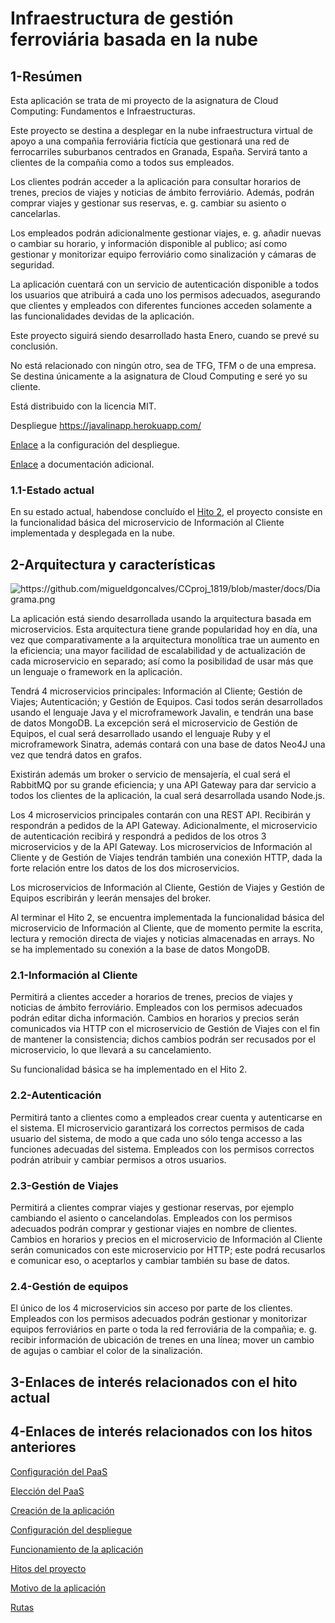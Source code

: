 # Infraestructura de gestión ferroviária basada en la nube

## 1-Resúmen

Esta aplicación se trata de mi proyecto de la asignatura de Cloud Computing: Fundamentos e Infraestructuras.

Este proyecto se destina a desplegar en la nube infraestructura virtual de apoyo a una compañia ferroviária fictícia que gestionará una red de ferrocarriles suburbanos centrados en Granada, España. Servirá tanto a clientes de la compañia como a todos sus empleados.

Los clientes podrán acceder a la aplicación para consultar horarios de trenes, precios de viajes y noticias de ámbito ferroviário. Además, podrán comprar viajes y gestionar sus reservas, e. g. cambiar su asiento o cancelarlas.

Los empleados podrán adicionalmente gestionar viajes, e. g. añadir nuevas o cambiar su horario, y información disponible al publico; así como gestionar y monitorizar equipo ferroviário como sinalización y cámaras de seguridad.

La aplicación cuentará con un servicio de autenticación disponible a todos los usuarios que atribuirá a cada uno los permisos adecuados, asegurando que clientes y empleados con diferentes funciones acceden solamente a las funcionalidades devidas de la aplicación.

Este proyecto siguirá siendo desarrollado hasta Enero, cuando se prevé su conclusión.

No está relacionado con ningún otro, sea de TFG, TFM o de una empresa. Se destina únicamente a la asignatura de Cloud Computing e seré yo su cliente.

Está distribuido con la licencia MIT.

Despliegue https://javalinapp.herokuapp.com/

[Enlace](https://github.com/migueldgoncalves/CCproj_1819/blob/master/docs/despliegue.md) a la configuración del despliegue.

[Enlace](https://migueldgoncalves.github.io/CCproj_1819/) a documentación adicional.

### 1.1-Estado actual

En su estado actual, habendose concluído el [Hito 2](https://github.com/migueldgoncalves/CCproj_1819/milestone/8), el proyecto consiste en la funcionalidad básica del microservicio de Información al Cliente implementada y desplegada en la nube.

## 2-Arquitectura y características

<img src="https://github.com/migueldgoncalves/CCproj_1819/blob/master/docs/Diagrama.png" alt="https://github.com/migueldgoncalves/CCproj_1819/blob/master/docs/Diagrama.png">

La aplicación está siendo desarrollada usando la arquitectura basada em microservicios. Esta arquitectura tiene grande popularidad hoy en día, una vez que comparativamente a la arquitectura monolítica trae un aumento en la eficiencia; una mayor facilidad de escalabilidad y de actualización de cada microservicio en separado; así como la posibilidad de usar más que un lenguaje o framework en la aplicación.

Tendrá 4 microservicios principales: Información al Cliente; Gestión de Viajes; Autenticación; y Gestión de Equipos. Casi todos serán desarrollados usando el lenguaje Java y el microframework Javalin, e tendrán una base de datos MongoDB. La excepción será el microservicio de Gestión de Equipos, el cual será desarrollado usando el lenguaje Ruby y el microframework Sinatra, además contará con una base de datos Neo4J una vez que tendrá datos en grafos.

Existirán además um broker o servicio de mensajería, el cual será el RabbitMQ por su grande eficiencia; y una API Gateway para dar servicio a todos los clientes de la aplicación, la cual será desarrollada usando Node.js.

Los 4 microservicios principales contarán con una REST API. Recibirán y respondrán a pedidos de la API Gateway. Adicionalmente, el microservicio de autenticación recibirá y respondrá a pedidos de los otros 3 microservicios y de la API Gateway. Los microservicios de Información al Cliente y de Gestión de Viajes tendrán también una conexión HTTP, dada la forte relación entre los datos de los dos microservicios.

Los microservicios de Información al Cliente, Gestión de Viajes y Gestión de Equipos escribirán y leerán mensajes del broker.

Al terminar el Hito 2, se encuentra implementada la funcionalidad básica del microservicio de Información al Cliente, que de momento permite la escrita, lectura y remoción directa de viajes y noticias almacenadas en arrays. No se ha implementado su conexión a la base de datos MongoDB.

### 2.1-Información al Cliente

Permitirá a clientes acceder a horarios de trenes, precios de viajes y noticias de ámbito ferroviário. Empleados con los permisos adecuados podrán editar dicha información. Cambios en horarios y precios serán comunicados via HTTP con el microservicio de Gestión de Viajes con el fin de mantener la consistencia; dichos cambios podrán ser recusados por el microservicio, lo que llevará a su cancelamiento.

Su funcionalidad básica se ha implementado en el Hito 2.

### 2.2-Autenticación

Permitirá tanto a clientes como a empleados crear cuenta y autenticarse en el sistema. El microservicio garantizará los correctos permisos de cada usuario del sistema, de modo a que cada uno sólo tenga accesso a las funciones adecuadas del sistema. Empleados con los permisos correctos podrán atribuir y cambiar permisos a otros usuarios.

### 2.3-Gestión de Viajes

Permitirá a clientes comprar viajes y gestionar reservas, por ejemplo cambiando el asiento o cancelandolas. Empleados con los permisos adecuados podrán comprar y gestionar viajes en nombre de clientes. Cambios en horarios y precios en el microservicio de Información al Cliente serán comunicados con este microservicio por HTTP; este podrá recusarlos e comunicar eso, o aceptarlos y cambiar también su base de datos.

### 2.4-Gestión de equipos

El único de los 4 microservicios sin acceso por parte de los clientes. Empleados con los permisos adecuados podrán gestionar y monitorizar equipos ferroviários en parte o toda la red ferroviária de la compañia; e. g. recibir información de ubicación de trenes en una línea; mover un cambio de agujas o cambiar el color de la sinalización.

## 3-Enlaces de interés relacionados con el hito actual



## 4-Enlaces de interés relacionados con los hitos anteriores

[Configuración del PaaS](https://github.com/migueldgoncalves/CCproj_1819/blob/master/docs/PaaS_configuracion.md)

[Elección del PaaS](https://github.com/migueldgoncalves/CCproj_1819/blob/master/docs/PaaS_eleccion.md)

[Creación de la aplicación](https://github.com/migueldgoncalves/CCproj_1819/blob/master/docs/creacion_aplicacion.md)

[Configuración del despliegue](https://github.com/migueldgoncalves/CCproj_1819/blob/master/docs/despliegue_PaaS.md)

[Funcionamiento de la aplicación](https://github.com/migueldgoncalves/CCproj_1819/blob/master/docs/funcionamiento.md)

[Hitos del proyecto](https://github.com/migueldgoncalves/CCproj_1819/blob/master/docs/hitos.md)

[Motivo de la aplicación](https://github.com/migueldgoncalves/CCproj_1819/blob/master/docs/motivo.md)

[Rutas](https://github.com/migueldgoncalves/CCproj_1819/blob/master/docs/rutas.md)

